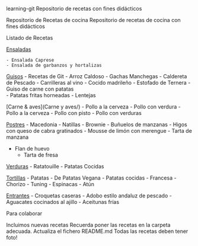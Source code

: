 ﻿learning-git
Repositorio de recetas con fines didácticos

Repositorio de Recetas de cocina
Repositorio de recetas de cocina con fines didácticos

Listado de Recetas


[Ensaladas](Ensaladas/)

	- Ensalada Caprese
	- Ensalada de garbanzos y hortalizas

[Guisos](Guisos/)
	- Recetas de Git
	- Arroz Caldoso
	- Gachas Manchegas
	- Caldereta de Pescado
	- Carrilleras al vino
	- Cocido madrileño
	- Estofado de Ternera
	- Guiso de carne con patatas  
	- Patatas fritas horneadas
	- Lentejas

[Carne & aves](Carne y aves/)
	- Pollo a la cerveza
	- Pollo con verdura
	- Pollo a la cerveza
	- Pollo con pisto
	- Pollo con verduras

[Postres](Postres/)
	- Macedonia
	- Natillas
	- Brownie
	- Buñuelos de manzanas
	- Higos con queso de cabra gratinados
	- Mousse de limón con merengue
	- Tarta de manzana
  - Flan de huevo
	- Tarta de fresa

[Verduras](Verduras/)
	- Ratatouille
	- Patatas Cocidas

[Tortillas](Tortillas/)
	- Patatas
	- De Patatas Vegana
	- Patatas cocidas
	- Francesa
	- Chorizo
	- Tuning
	- Espinacas
	- Atún

[Entrantes](Entrantes/)
	- Croquetas caseras
	- Adobo estilo andaluz de pescado
	- Aguacates cocinados al ajillo
	- Aceitunas frías

Para colaborar

 Incluimos nuevas recetas
 Recuerda poner las recetas en la carpeta adecuada.
 Actualiza el fichero README.md
 Todas las recetas deben tener foto!
